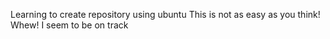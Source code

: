 Learning to create repository using ubuntu
This is not as easy as you think! Whew!
I seem to be on track
